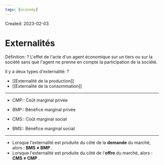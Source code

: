 ```yaml
---
tags: [economy]
---
```

Created: 2023-02-03

# Externalités
Définition:
?
L'effet de l'acte d'un agent économique sur un tiers ou sur la société sans que l'agent ne prenne en compte la participation de la société.
<!--SR:!2024-03-03,24,130-->

Il y a deux types d'externalité:
?
- [[Externalité de la production]]
- [[Externalité de la consommation]]
<!--SR:!2024-04-24,284,270-->

---
- CMP:: Coût marginal privée
<!--SR:!2025-02-22,474,270-->
- BMP:: Bénéfice marginal privée
<!--SR:!2024-12-26,418,250-->
- CMS:: Coût marginal social
<!--SR:!2025-12-03,652,270-->
- BMS:: Bénéfice marginal social
<!--SR:!2024-10-05,269,290-->

---

- Lorsque l'externalité est produite du côté de la **demande** du marché, alors : **BMS ≠ BMP** .
- Lorsque l'externalité est produite du côté de l'**offre** du marché, alors : **CMS ≠ CMP** .